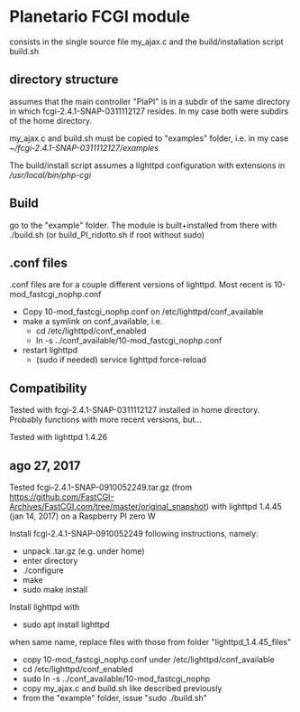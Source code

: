 # Planetario FCGI module
consists in the single source file my_ajax.c and the build/installation script build.sh
## directory structure
assumes that the main controller "PlaPI" is in a subdir of the same directory in which fcgi-2.4.1-SNAP-0311112127 resides. In my case both were subdirs of the home directory.

my_ajax.c and build.sh must be copied to "examples" folder, i.e. in my case
_~/fcgi-2.4.1-SNAP-0311112127/examples_

The build/install script assumes a lighttpd configuration with extensions in _/usr/local/bin/php-cgi_
## Build
go to the "example" folder.
The module is built+installed from there with ./build.sh (or build_PI_ridotto.sh if root without sudo)

## .conf files
.conf files are for a couple different versions of lighttpd. Most recent is 10-mod_fastcgi_nophp.conf

* Copy 10-mod_fastcgi_nophp.conf on /etc/lighttpd/conf_available
* make a symlink on conf_available, i.e.
  - cd /etc/lighttpd/conf_enabled
  - ln -s ../conf_available/10-mod_fastcgi_nophp.conf
* restart lighttpd
  - (sudo if needed) service lighttpd force-reload

## Compatibility
Tested with fcgi-2.4.1-SNAP-0311112127 installed in home directory.
Probably functions with more recent versions, but...

Tested with lighttpd 1.4.26

## ago 27, 2017
Tested fcgi-2.4.1-SNAP-0910052249.tar.gz (from https://github.com/FastCGI-Archives/FastCGI.com/tree/master/original_snapshot)
with lighttpd 1.4.45 (jan 14, 2017) on a Raspberry PI zero W

Install fcgi-2.4.1-SNAP-0910052249 following instructions, namely:
* unpack .tar.gz (e.g. under home)
* enter directory
* ./configure
* make
* sudo make install

Install lighttpd with
* sudo apt install lighttpd

when same name, replace files with those from folder "lighttpd_1.4.45_files"
* copy 10-mod_fastcgi_nophp.conf under /etc/lighttpd/conf_available
* cd /etc/lighttpd/conf_enabled
* sudo ln -s ../conf_available/10-mod_fastcgi_nophp
* copy my_ajax.c and build.sh like described previously
* from the "example" folder, issue "sudo ./build.sh"

